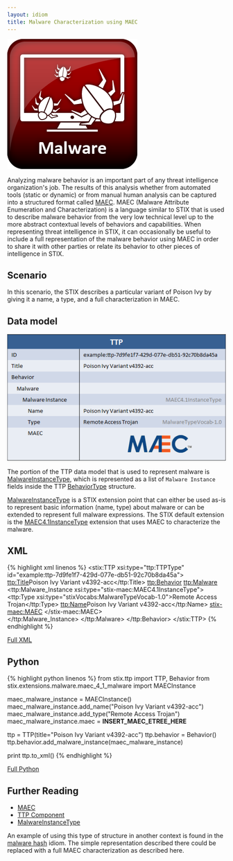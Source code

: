 ```yaml
---
layout: idiom
title: Malware Characterization using MAEC
---
```


<img src="/images/Malware.png" class="component-img" alt="Malware Icon" />

Analyzing malware behavior is an important part of any threat intelligence organization's job. The results of this analysis whether from automated tools (static or dynamic) or from manual human analysis can be captured into a structured format called [MAEC](http://maec.mitre.org). MAEC (Malware Attribute Enumeration and Characterization) is a language similar to STIX that is used to describe malware behavior from the very low technical level up to the more abstract contextual levels of behaviors and capabilities. When representing threat intelligence in STIX, it can occasionally be useful to include a full representation of the malware behavior using MAEC in order to share it with other parties or relate its behavior to other pieces of intelligence in STIX.

## Scenario

In this scenario, the STIX describes a particular variant of Poison Ivy by giving it a name, a type, and a full characterization in MAEC.

## Data model

<img src="diagram.png" alt="Malware characterization in MAEC" class="aside-text"/>

The portion of the TTP data model that is used to represent malware is [MalwareInstanceType](/data-model/{{site.current_version}}/ttp/MalwareInstanceType), which is represented as a list of `Malware Instance` fields inside the TTP [BehaviorType](/data-model/{{site.current_version}}/ttp/BehaviorType) structure.

[MalwareInstanceType](/data-model/{{site.current_version}}/ttp/MalwareInstanceType) is a STIX extension point that can either be used as-is to represent basic information (name, type) about malware or can be extended to represent full malware expressions. The STIX default extension is the [MAEC4.1InstanceType](/data-model/{{site.current_version}}/stix-maec/MAEC4.1InstanceType) extension that uses MAEC to characterize the malware.

## XML

{% highlight xml linenos %}
<stix:TTP xsi:type="ttp:TTPType" id="example:ttp-7d9fe1f7-429d-077e-db51-92c70b8da45a">
    <ttp:Title>Poison Ivy Variant v4392-acc</ttp:Title>
    <ttp:Behavior>
        <ttp:Malware>
            <ttp:Malware_Instance xsi:type="stix-maec:MAEC4.1InstanceType">
                <ttp:Type xsi:type="stixVocabs:MalwareTypeVocab-1.0">Remote Access Trojan</ttp:Type>
                <ttp:Name>Poison Ivy Variant v4392-acc</ttp:Name>
                <stix-maec:MAEC>
                    <!-- MAEC Content Here --> 
                </stix-maec:MAEC>                        
            </ttp:Malware_Instance>
        </ttp:Malware>
    </ttp:Behavior>
</stix:TTP>
{% endhighlight %}

[Full XML](malware-characterization-using-maec.xml)

## Python

{% highlight python linenos %}
from stix.ttp import TTP, Behavior
from stix.extensions.malware.maec_4_1_malware import MAECInstance

maec_malware_instance = MAECInstance()
maec_malware_instance.add_name("Poison Ivy Variant v4392-acc")
maec_malware_instance.add_type("Remote Access Trojan")
maec_malware_instance.maec = __INSERT_MAEC_ETREE_HERE__

ttp = TTP(title="Poison Ivy Variant v4392-acc")
ttp.behavior = Behavior()
ttp.behavior.add_malware_instance(maec_malware_instance)

print ttp.to_xml()
{% endhighlight %}

[Full Python](malware-characterization-using-maec.py)

## Further Reading

* [MAEC](http://maec.mitre.org)
* [TTP Component](/data-model/{{site.current_version}}/ttp/TTPType)
* [MalwareInstanceType](/data-model/{{site.current_version}}/ttp/MalwareInstanceType)

An example of using this type of structure in another context is found in the [malware hash](/idioms/indicator/malware-hash) idiom. The simple representation described there could be replaced with a full MAEC characterization as described here.